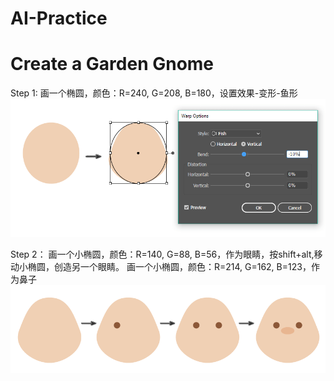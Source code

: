 # AI-Practice
# Create a Garden Gnome 
Step 1:
画一个椭圆，颜色：R=240, G=208, B=180，设置效果-变形-鱼形
![image](https://github.com/s0401/AI-Practice/blob/master/1_1.png)

Step 2：
画一个小椭圆，颜色：R=140, G=88, B=56，作为眼睛，按shift+alt,移动小椭圆，创造另一个眼睛。
画一个小椭圆，颜色：R=214, G=162, B=123，作为鼻子
![image](https://github.com/s0401/AI-Practice/blob/master/1_2.png)

